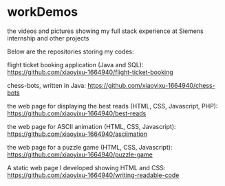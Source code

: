 # workDemos
the videos and pictures showing my full stack experience at Siemens internship and other projects

Below are the repositories storing my codes:

flight ticket booking application (Java and SQL):
https://github.com/xiaoyixu-1664940/flight-ticket-booking

chess-bots, written in Java:
https://github.com/xiaoyixu-1664940/chess-bots

the web page for displaying the best reads (HTML, CSS, Javascript, PHP):
https://github.com/xiaoyixu-1664940/best-reads

the web page for ASCII animation (HTML, CSS, Javascript):
https://github.com/xiaoyixu-1664940/asciimation

the web page for a puzzle game (HTML, CSS, Javascript):
https://github.com/xiaoyixu-1664940/puzzle-game

A static web page I developed showing HTML and CSS: 
https://github.com/xiaoyixu-1664940/writing-readable-code
